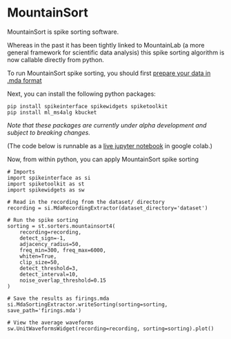 # MountainSort

MountainSort is spike sorting software.

Whereas in the past it has been tightly linked to MountainLab (a more general framework for scientific data analysis) this spike sorting algorithm is now callable directly from python.

To run MountainSort spike sorting, you should first [prepare your data in .mda format](mountainsort_dataset_format.md)

Next, you can install the following python packages:

```
pip install spikeinterface spikewidgets spiketoolkit
pip install ml_ms4alg kbucket 
```

*Note that these packages are currently under alpha development and subject to breaking changes.*

(The code below is runnable as a [live jupyter notebook](https://colab.research.google.com/drive/1a47bPnkWnxrqkXngYSJz11xf5LDvTAVe) in google colab.)

Now, from within python, you can apply MountainSort spike sorting

```
# Imports
import spikeinterface as si
import spiketoolkit as st
import spikewidgets as sw

# Read in the recording from the dataset/ directory
recording = si.MdaRecordingExtractor(dataset_directory='dataset')

# Run the spike sorting
sorting = st.sorters.mountainsort4(
    recording=recording,
    detect_sign=-1,
    adjacency_radius=50,
    freq_min=300, freq_max=6000,
    whiten=True,
    clip_size=50,
    detect_threshold=3,
    detect_interval=10,
    noise_overlap_threshold=0.15
)

# Save the results as firings.mda
si.MdaSortingExtractor.writeSorting(sorting=sorting, save_path='firings.mda')

# View the average waveforms
sw.UnitWaveformsWidget(recording=recording, sorting=sorting).plot()
```
